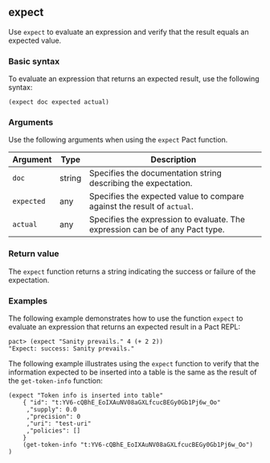 ## expect

Use `expect` to evaluate an expression and verify that the result equals an expected value.

### Basic syntax

To evaluate an expression that returns an expected result, use the following syntax:

```pact
(expect doc expected actual)
```

### Arguments

Use the following arguments when using the `expect` Pact function.

| Argument | Type | Description |
|----------|------|-------------|
| `doc` | string | Specifies the documentation string describing the expectation.               |
| `expected` | any | Specifies the expected value to compare against the result of `actual`.|
| `actual` | any  | Specifies the expression to evaluate. The expression can be of any Pact type. |

### Return value

The `expect` function returns a string indicating the success or failure of the expectation.

### Examples

The following example demonstrates how to use the function `expect` to evaluate an expression that returns an expected result in a Pact REPL:

```pact
pact> (expect "Sanity prevails." 4 (+ 2 2))
"Expect: success: Sanity prevails."
```

The following example illustrates using the `expect` function to verify that the information expected to be inserted into a table is the same as the result of the `get-token-info` function:

```pact
(expect "Token info is inserted into table"
    { "id": "t:YV6-cQBhE_EoIXAuNV08aGXLfcucBEGy0Gb1Pj6w_Oo"
     ,"supply": 0.0
     ,"precision": 0
     ,"uri": "test-uri"
     ,"policies": []
    }
    (get-token-info "t:YV6-cQBhE_EoIXAuNV08aGXLfcucBEGy0Gb1Pj6w_Oo")
)
```